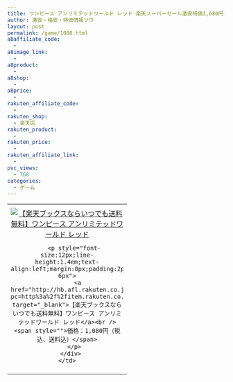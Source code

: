 ```yaml
---
title: ワンピース アンリミテッドワールド レッド 楽天スーパーセール激安特価1,080円！送料無料！
author: 激安・格安・特価情報ツウ
layout: post
permalink: /game/1080.html
a8affiliate_code:
  - 
a8image_link:
  - 
a8product:
  - 
a8shop:
  - 
a8price:
  - 
rakuten_affiliate_code:
  - 
rakuten_shop:
  - 楽天店
rakuten_product:
  - 
rakuten_price:
  - 
rakuten_affiliate_link:
  - 
pvc_views:
  - 768
categories:
  - ゲーム
---
```

<table border="0" cellpadding="0" cellspacing="0">
  <tr>
    <td valign="top">
      <div style="border:1px none;margin:0px;padding:6px 0px;width:260px;text-align:center;float:left">
        <a href="http://hb.afl.rakuten.co.jp/hgc/012cde47.e006c961.05c4d760.e09cc467/?pc=http%3a%2f%2fitem.rakuten.co.jp%2fbook%2f12397709%2f%3fscid%3daf_link_tbl&m=http%3a%2f%2fm.rakuten.co.jp%2fbook%2fi%2f16525158%2f" target="_blank"><img src="http://hbb.afl.rakuten.co.jp/hgb/?pc=http%3a%2f%2fthumbnail.image.rakuten.co.jp%2f%400_mall%2fbook%2fcabinet%2f1580%2f4560467041580.jpg%3f_ex%3d240x240&m=http%3a%2f%2fthumbnail.image.rakuten.co.jp%2f%400_mall%2fbook%2fcabinet%2f1580%2f4560467041580.jpg" alt="【楽天ブックスならいつでも送料無料】ワンピース アンリミテッドワールド レッド" border="0" style="margin:0px;padding:0px" /></a> 
        
        <p style="font-size:12px;line-height:1.4em;text-align:left;margin:0px;padding:2px 6px">
          <a href="http://hb.afl.rakuten.co.jp/hgc/012cde47.e006c961.05c4d760.e09cc467/?pc=http%3a%2f%2fitem.rakuten.co.jp%2fbook%2f12397709%2f%3fscid%3daf_link_tbl&m=http%3a%2f%2fm.rakuten.co.jp%2fbook%2fi%2f16525158%2f" target="_blank">【楽天ブックスならいつでも送料無料】ワンピース アンリミテッドワールド レッド</a><br /><span style="">価格：1,080円（税込、送料込）</span>
        </p>
      </div>
    </td>
  </tr>
</table>